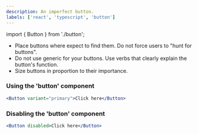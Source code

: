 ```yaml
---
description: An imperfect button.
labels: ['react', 'typescript', 'button']
---
```


import { Button } from './button';

* Place buttons where expect to find them. Do not force users to "hunt for buttons".
* Do not use generic for your buttons. Use verbs that clearly explain the button's function.
* Size buttons in proportion to their importance.


### Using the 'button' component
```jsx live=true
<Button variant="primary">Click here</Button>
```

### Disabling the 'button' component
```jsx live=true
<Button disabled>Click here</Button>
```
